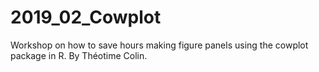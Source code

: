 # 2019_02_Cowplot
Workshop on how to save hours making figure panels using the cowplot package in R. By Théotime Colin.
